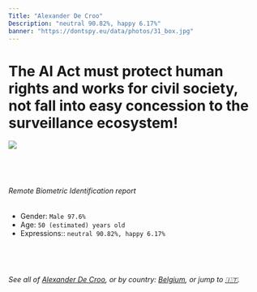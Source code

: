```yaml
---
Title: "Alexander De Croo"
Description: "neutral 90.82%, happy 6.17%"
banner: "https://dontspy.eu/data/photos/31_box.jpg"
---
```


# The AI Act must protect human rights and works for civil society, not fall into easy concession to the surveillance ecosystem!

<link rel="stylesheet" type="text/css" href="/css/blog.css" />

<div class="is-fake" hidden>

_This is a **fake picture**_, we collect these anyway [because the AI Act](why-deepfake) negotiation moves in a way that would create more mess in our lives! for a longer explanation, read [The Dual Threat: How Losing the Biometric Battle Fuels Deepfake Proliferation](/blog/the-dual-threat-how-losing-the-biometric-battle-fuels-deepfake-proliferation/)

</div>

<!-- <img src="https://dontspy.eu/data/photos/54_box.jpg" /> -->
<img src="https://dontspy.eu/data/photos/31_box.jpg" />

## <br>

###### Remote Biometric Identification report

* <span class="label">Gender:</span> `Male 97.6%`
* <span class="label">Age:</span> `50 (estimated) years old`
* <span class="label">Expressions::</span> `neutral 90.82%, happy 6.17%`

## <br>

###### See all of [Alexander De Croo](/policymaker#Alexander%20De%20Croo), or by country: [Belgium](/country#Belgium), or jump to [🇮🇹](/x/168).

## <br>